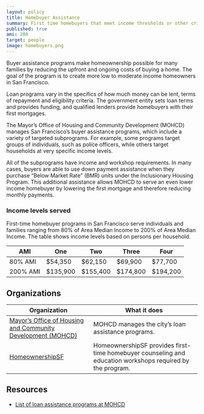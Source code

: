 ```yaml
---
layout: policy
title: Homebuyer Assistance
summary: First time homebuyers that meet income thresholds or other criteria can receive loan or down payment assistance and counseling for buying their first home.
published: true
ami: 200
target: people
image: homebuyers.png
---
```


Buyer assistance programs make homeownership possible for many families by reducing  the upfront and ongoing costs of buying a home. The goal of the program is to create more low to moderate income homeowners in San Francisco.

Loan programs vary in the specifics of how much money can be lent, terms of repayment and eligibility criteria. The government entity sets loan terms and provides funding, and qualified lenders provide homebuyers with their first mortgages.

The Mayor’s Office of Housing and Community Development (MOHCD) manages San Francisco’s buyer assistance programs, which include a variety of targeted subprograms. For example, some programs target groups of individuals, such as police officers, while others target households at very specific income levels.

All of the subprograms have income and workshop requirements. In many cases, buyers are able to use down payment assistance when they purchase “Below Market Rate” (BMR) units under the Inclusionary Housing Program. This additional assistance allows MOHCD to serve an even lower income homebuyer by lowering the first mortgage and therefore reducing monthly payments.

### Income levels served
First-time homebuyer programs in San Francisco serve individuals and families ranging from 80% of Area Median Income to 200% of Area Median Income. The table shows income levels based on persons per household.

AMI | One | Two | Three | Four
----|-----|-----|-------|------
80% AMI | $54,350| $62,150| $69,900| $77,700
200% AMI| $135,900|$155,400|$174,800|$194,200

## Organizations
Organization | What it does
-------------|--------------
[Mayor’s Office of Housing and Community Development (MOHCD)](http://sf-moh.org/)	| MOHCD manages the city’s loan assistance programs.
[HomeownershipSF](http://www.homeownershipsf.org/) | HomeownershipSF provides first-time homebuyer counseling and education workshops required by the program.

## Resources
- [List of loan assistance programs at MOHCD](http://sf-moh.org/index.aspx?page=738)